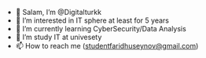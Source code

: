 - 👋 Salam, I’m @Digitalturkk
- 👀 I’m interested in IT sphere at least for 5 years
- 🌱 I’m currently learning CyberSecurity/Data Analysis
- 🏫 I’m study IT at univesety  
- 📫 How to reach me (studentfaridhuseynov@gmail.com)

<!---
Digitalturkk/Digitalturkk is a ✨ special ✨ repository because its `README.md` (this file) appears on your GitHub profile.
You can click the Preview link to take a look at your changes.
--->
